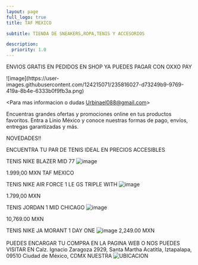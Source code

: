 ```yaml
---
layout: page
full_logo: true
title: TAF MEXICO 

subtitle: TIENDA DE SNEAKERS,ROPA,TENIS Y ACCESORIOS

description:
  priority: 1.0
---
```

<p class="describe-text">ENVIOS GRATIS EN PEDIDOS EN SHOP              YA PUEDES PAGAR CON OXXO PAY</p>
![image](https://user-images.githubusercontent.com/124215071/235816027-d73249b9-9769-419a-8b4e-6333b0f9fb3a.png)





<Para mas informacion o dudas Urbinael088@gmail.com>


Encuentras grandes ofertas y promociones online en tus productos favoritos. Entra a Linio México y conoce nuestras formas de pago, envíos, entregas garantizadas y más.



NOVEDADES!!

ENCUENTRA TU PAR DE TENIS IDEAL EN PRECIOS ACCESIBLES 

TENIS NIKE BLAZER MID 77
![image](https://user-images.githubusercontent.com/124215071/236965377-60620613-ed4d-45eb-b115-c44f81588f83.png)

1.999,00 MXN      TAF MEXICO
 


TENIS NIKE AIR FORCE 1 LE GS TRIPLE WITH
![image](https://user-images.githubusercontent.com/124215071/236969630-b1174489-1e0c-43b4-940e-faa98ad098ea.png)

1.799,00 MXN



TENIS JORDAN 1 MID CHICAGO
![image](https://user-images.githubusercontent.com/124215071/236970278-1815f7cf-51f3-487f-89b6-c8f72aea12a8.png)

10,769.00 MXN


TENIS NIKE JA MORANT 1 DAY ONE
![image](https://github.com/Sneakers-taf/Sneakers-taf.github.io/assets/124215071/722be520-c00b-4d3b-a0c3-49bdf136e919)
2,249.00 MXN
<br>
<br>
PUEDES ENCARGAR TU COMPRA EN LA PAGINA WEB O NOS PUEDES VISITAR EN Calz. Ignacio Zaragoza 2929, Santa Martha Acatitla, Iztapalapa, 09510 Ciudad de México, CDMX
NUESTRA ![UBICACION](https://www.google.com.mx/maps/place/TAF/@19.4251504,-99.0265459,17z/data=!3m1!5s0x85d1fccc3199594b:0x64fa8b19930b7dd5!4m15!1m8!3m7!1s0x85d1fcbaa2a8adbd:0x86812695195ad4eb!2sTAF!8m2!3d19.4251454!4d-99.023971!10e1!16s%2Fg%2F11bwyyg58f!3m5!1s0x85d1fcbaa2a8adbd:0x86812695195ad4eb!8m2!3d19.4251454!4d-99.023971!16s%2Fg%2F11bwyyg58f)



<br>
